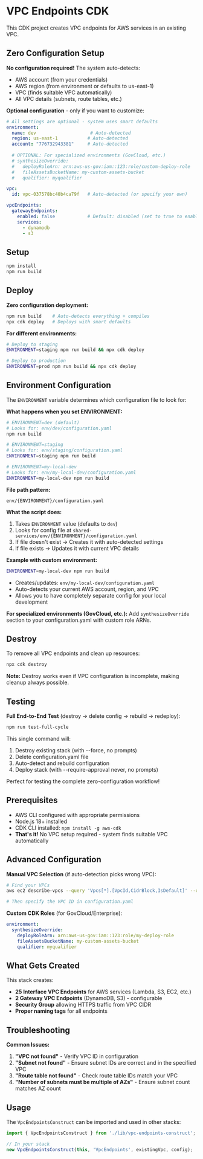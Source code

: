 # VPC Endpoints CDK

This CDK project creates VPC endpoints for AWS services in an existing VPC.

## Zero Configuration Setup

**No configuration required!** The system auto-detects:
- AWS account (from your credentials)
- AWS region (from environment or defaults to us-east-1)
- VPC (finds suitable VPC automatically)
- All VPC details (subnets, route tables, etc.)

**Optional configuration** - only if you want to customize:

```yaml
# All settings are optional - system uses smart defaults
environment:
  name: dev                    # Auto-detected
  region: us-east-1           # Auto-detected
  account: "776732943381"     # Auto-detected
  
  # OPTIONAL: For specialized environments (GovCloud, etc.)
  # synthesizeOverride:
  #   deployRoleArn: arn:aws-us-gov:iam::123:role/custom-deploy-role
  #   fileAssetsBucketName: my-custom-assets-bucket
  #   qualifier: myqualifier

vpc:
  id: vpc-037578bc40b4ca79f   # Auto-detected (or specify your own)

vpcEndpoints:
  gatewayEndpoints:
    enabled: false            # Default: disabled (set to true to enable)
    services:
      - dynamodb
      - s3
```

## Setup

```bash
npm install
npm run build
```

## Deploy

**Zero configuration deployment:**

```bash
npm run build    # Auto-detects everything + compiles
npx cdk deploy   # Deploys with smart defaults
```

**For different environments:**

```bash
# Deploy to staging
ENVIRONMENT=staging npm run build && npx cdk deploy

# Deploy to production
ENVIRONMENT=prod npm run build && npx cdk deploy
```

## Environment Configuration

The `ENVIRONMENT` variable determines which configuration file to look for:

**What happens when you set ENVIRONMENT:**

```bash
# ENVIRONMENT=dev (default)
# Looks for: env/dev/configuration.yaml
npm run build

# ENVIRONMENT=staging  
# Looks for: env/staging/configuration.yaml
ENVIRONMENT=staging npm run build

# ENVIRONMENT=my-local-dev
# Looks for: env/my-local-dev/configuration.yaml
ENVIRONMENT=my-local-dev npm run build
```

**File path pattern:**
```
env/{ENVIRONMENT}/configuration.yaml
```

**What the script does:**
1. Takes `ENVIRONMENT` value (defaults to `dev`)
2. Looks for config file at `shared-services/env/{ENVIRONMENT}/configuration.yaml`
3. If file doesn't exist → Creates it with auto-detected settings
4. If file exists → Updates it with current VPC details

**Example with custom environment:**
```bash
ENVIRONMENT=my-local-dev npm run build
```
- Creates/updates: `env/my-local-dev/configuration.yaml`
- Auto-detects your current AWS account, region, and VPC
- Allows you to have completely separate config for your local development

**For specialized environments (GovCloud, etc.):**
Add `synthesizeOverride` section to your configuration.yaml with custom role ARNs.

## Destroy

To remove all VPC endpoints and clean up resources:

```bash
npx cdk destroy
```

**Note:** Destroy works even if VPC configuration is incomplete, making cleanup always possible.

## Testing

**Full End-to-End Test** (destroy → delete config → rebuild → redeploy):

```bash
npm run test-full-cycle
```

This single command will:
1. Destroy existing stack (with --force, no prompts)
2. Delete configuration.yaml file
3. Auto-detect and rebuild configuration
4. Deploy stack (with --require-approval never, no prompts)

Perfect for testing the complete zero-configuration workflow!

## Prerequisites

- AWS CLI configured with appropriate permissions
- Node.js 18+ installed
- CDK CLI installed: `npm install -g aws-cdk`
- **That's it!** No VPC setup required - system finds suitable VPC automatically

## Advanced Configuration

**Manual VPC Selection** (if auto-detection picks wrong VPC):

```bash
# Find your VPCs
aws ec2 describe-vpcs --query 'Vpcs[*].[VpcId,CidrBlock,IsDefault]' --output table

# Then specify the VPC ID in configuration.yaml
```

**Custom CDK Roles** (for GovCloud/Enterprise):

```yaml
environment:
  synthesizeOverride:
    deployRoleArn: arn:aws-us-gov:iam::123:role/my-deploy-role
    fileAssetsBucketName: my-custom-assets-bucket
    qualifier: myqualifier
```

## What Gets Created

This stack creates:
- **25 Interface VPC Endpoints** for AWS services (Lambda, S3, EC2, etc.)
- **2 Gateway VPC Endpoints** (DynamoDB, S3) - configurable
- **Security Group** allowing HTTPS traffic from VPC CIDR
- **Proper naming tags** for all endpoints

## Troubleshooting

**Common Issues:**

1. **"VPC not found"** - Verify VPC ID in configuration
2. **"Subnet not found"** - Ensure subnet IDs are correct and in the specified VPC
3. **"Route table not found"** - Check route table IDs match your VPC
4. **"Number of subnets must be multiple of AZs"** - Ensure subnet count matches AZ count

## Usage

The `VpcEndpointsConstruct` can be imported and used in other stacks:

```typescript
import { VpcEndpointsConstruct } from './lib/vpc-endpoints-construct';

// In your stack
new VpcEndpointsConstruct(this, 'VpcEndpoints', existingVpc, config);
```